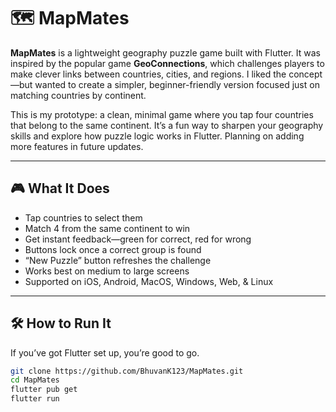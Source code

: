 # 🗺️ MapMates

**MapMates** is a lightweight geography puzzle game built with Flutter. It was inspired by the popular game **GeoConnections**, which challenges players to make clever links between countries, cities, and regions. I liked the concept—but wanted to create a simpler, beginner-friendly version focused just on matching countries by continent.

This is my prototype: a clean, minimal game where you tap four countries that belong to the same continent. It’s a fun way to sharpen your geography skills and explore how puzzle logic works in Flutter. Planning on adding more features in future updates.

---

## 🎮 What It Does

- Tap countries to select them
- Match 4 from the same continent to win
- Get instant feedback—green for correct, red for wrong
- Buttons lock once a correct group is found
- “New Puzzle” button refreshes the challenge
- Works best on medium to large screens 
- Supported on iOS, Android, MacOS, Windows, Web, & Linux

---

## 🛠️ How to Run It

If you’ve got Flutter set up, you’re good to go.

```bash
git clone https://github.com/BhuvanK123/MapMates.git
cd MapMates
flutter pub get
flutter run

